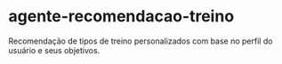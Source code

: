 # agente-recomendacao-treino
Recomendação de tipos de treino personalizados com base no perfil do usuário e seus objetivos.
